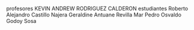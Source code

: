 profesores
KEVIN ANDREW RODRIGUEZ CALDERON
estudiantes
Roberto Alejandro Castillo Najera
Geraldine Antuane Revilla Mar
Pedro Osvaldo Godoy Sosa

